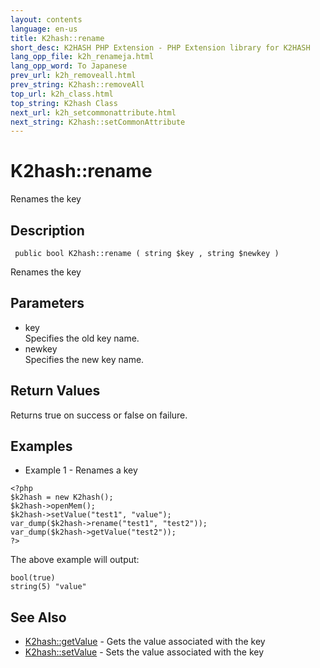 ```yaml
---
layout: contents
language: en-us
title: K2hash::rename
short_desc: K2HASH PHP Extension - PHP Extension library for K2HASH
lang_opp_file: k2h_renameja.html
lang_opp_word: To Japanese
prev_url: k2h_removeall.html
prev_string: K2hash::removeAll
top_url: k2h_class.html
top_string: K2hash Class
next_url: k2h_setcommonattribute.html
next_string: K2hash::setCommonAttribute
---
```


# K2hash::rename
Renames the key

## Description

```
 public bool K2hash::rename ( string $key , string $newkey )
```

Renames the key

## Parameters
- key  
Specifies the old key name.
- newkey  
Specifies the new key name.

## Return Values
Returns true on success or false on failure.

## Examples
- Example 1 - Renames a key

```
<?php
$k2hash = new K2hash();
$k2hash->openMem();
$k2hash->setValue("test1", "value");
var_dump($k2hash->rename("test1", "test2"));
var_dump($k2hash->getValue("test2"));
?>
```

The above example will output:

```
bool(true)
string(5) "value"
```


## See Also
- [K2hash::getValue](k2h_getvalue.html) - Gets the value associated with the key
- [K2hash::setValue](k2h_setvalue.html) - Sets the value associated with the key
